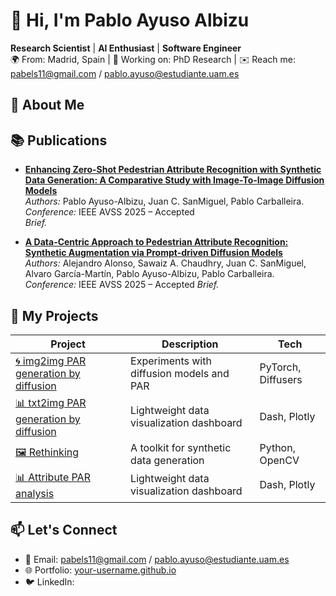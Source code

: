 # 👋 Hi, I'm Pablo Ayuso Albizu

**Research Scientist** | **AI Enthusiast** | **Software Engineer**  
🌍 From: Madrid, Spain | 💼 Working on: PhD Research | ✉️ Reach me: pabels11@gmail.com / pablo.ayuso@estudiante.uam.es



## 🧠 About Me


## 📚 Publications

- **[Enhancing Zero-Shot Pedestrian Attribute Recognition with Synthetic Data
Generation: A Comparative Study with Image-To-Image Diffusion Models]()**  
  *Authors:* Pablo Ayuso-Albizu, Juan C. SanMiguel, Pablo Carballeira.                                                             
  *Conference:* IEEE AVSS 2025 – Accepted  
  _Brief._

- **[A Data-Centric Approach to Pedestrian Attribute Recognition:
Synthetic Augmentation via Prompt-driven Diffusion Models]()**  
  *Authors:* Alejandro Alonso, Sawaiz A. Chaudhry, Juan C. SanMiguel, Alvaro García-Martín, Pablo Ayuso-Albizu, Pablo Carballeira.  
  *Conference:* IEEE AVSS 2025 – Accepted 
  _Brief._


## 🚀 My Projects

| Project | Description | Tech |
|--------|-------------|------|
| [🌀 img2img PAR generation by diffusion]() | Experiments with diffusion models and PAR | PyTorch, Diffusers |
| [📊 txt2img PAR generation by diffusion]() | Lightweight data visualization dashboard | Dash, Plotly |
| [🖼️ Rethinking](https://github.com/PAyuso/Rethinking_of_PAR_paa) | A toolkit for synthetic data generation | Python, OpenCV |
| [📊 Attribute PAR analysis]() | Lightweight data visualization dashboard | Dash, Plotly |



## 📫 Let's Connect

- 📧 Email: pabels11@gmail.com / pablo.ayuso@estudiante.uam.es
- 🌐 Portfolio: [your-username.github.io](https://your-username.github.io)
- 🐦 LinkedIn: 
